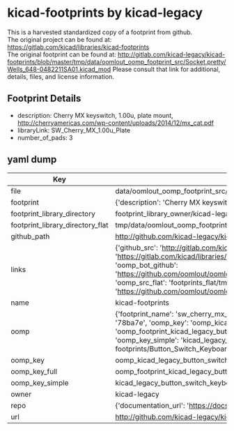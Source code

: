 # kicad-footprints by kicad-legacy  
This is a harvested standardized copy of a footprint from github.  
The original project can be found at:  
https://gitlab.com/kicad/libraries/kicad-footprints  
The original footprint can be found at:
http://gitlab.com/kicad-legacy/kicad-footprints/blob/master/tmp/data/oomlout_oomp_footprint_src/Socket.pretty/Wells_648-0482211SA01.kicad_mod
Please consult that link for additional, details, files, and license information.  
## Footprint Details
* description: Cherry MX keyswitch, 1.00u, plate mount, http://cherryamericas.com/wp-content/uploads/2014/12/mx_cat.pdf  
* libraryLink: SW_Cherry_MX_1.00u_Plate  
* number_of_pads: 3  
## yaml dump  
| Key | Value |  
| --- | --- |  
| file | data/oomlout_oomp_footprint_src/kicad-footprints/Button_Switch_Keyboard.pretty/SW_Cherry_MX_1.00u_Plate.kicad_mod |  
| footprint | {'description': 'Cherry MX keyswitch, 1.00u, plate mount, http://cherryamericas.com/wp-content/uploads/2014/12/mx_cat.pdf', 'libraryLink': 'SW_Cherry_MX_1.00u_Plate', 'number_of_pads': 3} |  
| footprint_library_directory | footprint_library_owner/kicad-legacy_kicad-footprints |  
| footprint_library_directory_flat | tmp/data/oomlout_oomp_footprint_src/footprints_flat/kicad_legacy_button_switch_keyboard_sw_cherry_mx_1_00u_plate/working |  
| github_path | http://github.com/kicad-legacy/kicad-footprints/blob/master/tmp/data/oomlout_oomp_footprint_src/Button_Switch_Keyboard.pretty/SW_Cherry_MX_1.00u_Plate.kicad_mod |  
| links | {'github_src': 'http://gitlab.com/kicad-legacy/kicad-footprints/blob/master/tmp/data/oomlout_oomp_footprint_src/Socket.pretty/Wells_648-0482211SA01.kicad_mod', 'github_src_repo': 'https://gitlab.com/kicad/libraries/kicad-footprints', 'oomp_bot': 'tmp/data/oomlout_oomp_footprint_src/footprints/kicad_legacy_button_switch_keyboard_sw_cherry_mx_1_00u_plate/working', 'oomp_bot_github': 'https://github.com/oomlout/oomlout_oomp_footprint_bot/tree/main/tmp/data/oomlout_oomp_footprint_src/footprints/kicad_legacy_button_switch_keyboard_sw_cherry_mx_1_00u_plate/working', 'oomp_src_flat': 'footprints_flat/tmp/data/oomlout_oomp_footprint_src/footprints_flat/kicad_legacy_button_switch_keyboard_sw_cherry_mx_1_00u_plate/working', 'oomp_src_flat_github': 'https://github.com/oomlout/oomlout_oomp_footprint_src/tree/main/tmp/data/oomlout_oomp_footprint_src/footprints_flat/kicad_legacy_button_switch_keyboard_sw_cherry_mx_1_00u_plate/working'} |  
| name | kicad-footprints |  
| oomp | {'footprint_name': 'sw_cherry_mx_1_00u_plate', 'library_name': 'button_switch_keyboard', 'md5': '78ba7e4d111d1cf6bcb307db91479fa3', 'md5_10': '78ba7e4d11', 'md5_5': '78ba7', 'md5_6': '78ba7e', 'oomp_key': 'oomp_kicad_legacy_button_switch_keyboard_sw_cherry_mx_1_00u_plate', 'oomp_key_extra': 'oomp_footprint_kicad_legacy_button_switch_keyboard_sw_cherry_mx_1_00u_plate', 'oomp_key_full': 'oomp_footprint_kicad_legacy_button_switch_keyboard_sw_cherry_mx_1_00u_plate_78ba7e', 'oomp_key_simple': 'kicad_legacy_button_switch_keyboard_sw_cherry_mx_1_00u_plate', 'original_filename': 'data/oomlout_oomp_footprint_src/kicad-footprints/Button_Switch_Keyboard.pretty/SW_Cherry_MX_1.00u_Plate.kicad_mod', 'owner_name': 'kicad_legacy'} |  
| oomp_key | oomp_kicad_legacy_button_switch_keyboard_sw_cherry_mx_1_00u_plate |  
| oomp_key_full | oomp_footprint_kicad_legacy_button_switch_keyboard_sw_cherry_mx_1_00u_plate |  
| oomp_key_simple | kicad_legacy_button_switch_keyboard_sw_cherry_mx_1_00u_plate |  
| owner | kicad-legacy |  
| repo | {'documentation_url': 'https://docs.github.com/rest/repos/repos#get-a-repository', 'message': 'Not Found'} |  
| url | http://github.com/kicad-legacy/kicad-footprints |  

